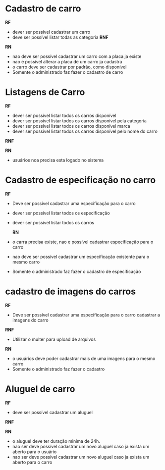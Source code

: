# Cadastro de carro

**RF**

- dever ser possível cadastrar um carro
- deve ser possível listar todas as categoria
  **RNF**

**RN**

- nao deve ser possível cadastrar um carro com a placa ja existe
- nao e possível alterar a placa de um carro ja cadastra
- o carro deve ser cadastrar por padrão, como disponível
- Somente o administrado faz fazer o cadastro de carro

# Listagens de Carro

**RF**

- dever ser possível listar todos os carros disponível
- dever ser possível listar todos os carros disponível pela categoria
- dever ser possível listar todos os carros disponível marca
- dever ser possível listar todos os carros disponível pelo nome do carro

**RNF**

**RN**

- usuários noa precisa esta logado no sistema

# Cadastro de especificação no carro

**RF**

- Deve ser possível cadastrar uma especificação para o carro
- dever ser possível listar todos os especificação
- dever ser possível listar todos os carros

  **RN**

- o carra precisa existe, nao e possível cadastrar especificação para o carro
- nao deve ser possível cadastrar um especificação existente para o mesmo carro
- Somente o administrado faz fazer o cadastro de especificação

# cadastro de imagens do carros

**RF**

- Deve ser possível cadastrar uma especificação para o carro cadastrar a imagens do carro

**RNF**

- Utilizar o multer para upload de arquivos

**RN**

- o usuários deve poder cadastrar mais de uma imagens para o mesmo carro
- Somente o administrado faz fazer o cadastro

# Aluguel de carro

**RF**

- deve ser possível cadastrar um aluguel

**RNF**

**RN**

- o aluguel deve ter duração minima de 24h.
- nao ser deve possível cadastrar um novo aluguel caso ja exista um aberto para o usuário
- nao ser deve possível cadastrar um novo aluguel caso ja exista um aberto para o carro
